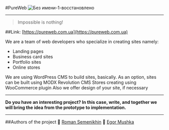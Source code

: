 #PureWeb
![Без имени-1-восстановлено](https://user-images.githubusercontent.com/49037603/161848272-2bbe96f8-f652-4502-8cb6-8293708cbfe8.jpg)
_______________________
> Impossible is nothing!

##Link: [https://pureweb.com.ua](https://pureweb.com.ua)

We are a team of web developers who specialize in creating sites namely:
* Landing pages
* Business card sites
* Portfolio sites
* Online stores

We are using WordPress CMS to build sites, basically. As an option, sites can be built using MODX Revolution CMS
Stores creating using WooCommerce plugin
Also we offer design of your site, if necessary

_________________________________________________

**Do you have an interesting project?
In this case, write, and together we will bring the idea from the prototype to implementation.**

_________________________________________________
##Authors of the project
:e-mail: [Roman Semenikhin](https://t.me/codi999)
:e-mail: [Egor Mushka](https://t.me/mooweb)
